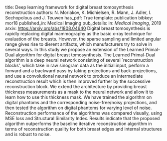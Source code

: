 title: Deep learning framework for digital breast tomosynthesis reconstruction
authors: N. Moriakov, K. Michielsen, R. Mann, J. Adler, I. Sechopolous and J. Teuwen
has_pdf: True
template: publication
bibkey: mor18
published_in: Medical Imaging
pub_details: in: <i>Medical Imaging</i>, 2019
arxiv: https://arxiv.org/abs/1808.04640
Digital breast tomosynthesis is rapidly replacing digital mammography as the basic x-ray technique for evaluation of the breasts. However, the sparse sampling and limited angular range gives rise to dierent artifacts, which manufacturers try to solve in several ways. In this study we propose an extension of the Learned Primal-Dual algorithm for digital breast tomosynthesis. The Learned Primal-Dual algorithm is a deep neural network consisting of several `reconstruction blocks', which take in raw sinogram data as the initial input, perform a forward and a backward pass by taking projections and back-projections, and use a convolutional neural network to produce an intermediate reconstruction result which is then improved further by the successive reconstruction block. We extend the architecture by providing breast thickness measurements as a mask to the neural network and allow it to learn how to use this thickness mask. We have trained the algorithm on digital phantoms and the corresponding noise-free/noisy projections, and then tested the algorithm on digital phantoms for varying level of noise. Reconstruction performance of the algorithms was compared visually, using MSE loss and Structural Similarity Index. Results indicate that the proposed algorithm outperforms the baseline iterative reconstruction algorithm in terms of reconstruction quality for both breast edges and internal structures and is robust to noise.

